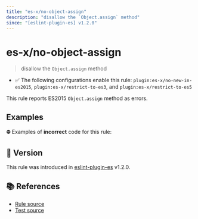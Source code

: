 ```yaml
---
title: "es-x/no-object-assign"
description: "disallow the `Object.assign` method"
since: "[eslint-plugin-es] v1.2.0"
---
```


# es-x/no-object-assign
> disallow the `Object.assign` method

- ✅ The following configurations enable this rule: `plugin:es-x/no-new-in-es2015`, `plugin:es-x/restrict-to-es3`, and `plugin:es-x/restrict-to-es5`

This rule reports ES2015 `Object.assign` method as errors.

## Examples

⛔ Examples of **incorrect** code for this rule:

<eslint-playground type="bad" code="/*eslint es-x/no-object-assign: error */
const obj = Object.assign({}, x, y)
" />

## 🚀 Version

This rule was introduced in [eslint-plugin-es] v1.2.0.

[eslint-plugin-es]: https://github.com/mysticatea/eslint-plugin-es

## 📚 References

- [Rule source](https://github.com/ota-meshi/eslint-plugin-es-x/blob/master/lib/rules/no-object-assign.js)
- [Test source](https://github.com/ota-meshi/eslint-plugin-es-x/blob/master/tests/lib/rules/no-object-assign.js)
